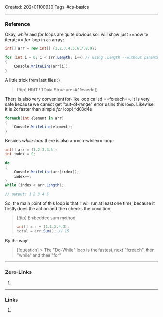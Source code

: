 Created: 202401100920
Tags: #cs-basics 

---
### Reference

Okay, *while* and *for* loops are quite obvious so I will show just ==how to iterate== *for* loop in an array:

```cs
int[] arr = new int[] {1,2,3,4,5,6,7,8,9};

for (int i = 0; i < arr.Length; i++) // using .Length --without parentheses
{
	Console.WriteLine(arr[i]);
}
```

A little trick from last files :)
>[!tip] HINT
>![[Data Structures#^9caede]]

There is also very convenient for-like loop called ==foreach==. It is very safe because we cannot get "out-of-range" error using this loop. Likewise, it is 2x faster than simple *for* loop! ^d08d4e

```cs
foreach(int element in arr)
{
	Console.WriteLine(element);
}
```

Besides *while-loop* there is also a ==do-while== loop:

```cs
int[] arr = [1,2,3,4,5];
int index = 0;

do
{
	Console.WriteLine(arr[index]);
	index++;
} 
while (index < arr.Length);

// output: 1 2 3 4 5
```
So, the main point of this loop is that it will run at least one time, because it firstly does the action and then checks the condition. 

>[!tip] Embedded sum method
>```cs
>int[] arr = [1,2,3,4,5];
>total = arr.Sum(); // 15

By the way!
> [!question] > The "Do-While" loop is the fastest, next "foreach", then "while" and then "for"


---
### Zero-Links

1. 

-------
### Links

1. 